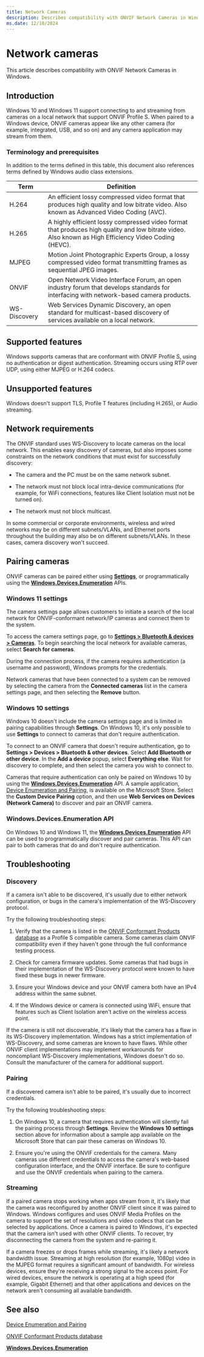 ```yaml
---
title: Network Cameras
description: Describes compatibility with ONVIF Network Cameras in Windows.
ms.date: 12/18/2024
---
```


# Network cameras

This article describes compatibility with ONVIF Network Cameras in Windows.

## Introduction

Windows 10 and Windows 11 support connecting to and streaming from cameras on a local network that support ONVIF Profile S. When paired to a Windows device, ONVIF cameras appear like any other camera (for example, integrated, USB, and so on) and any camera application may stream from them.

### Terminology and prerequisites

In addition to the terms defined in this table, this document also references terms defined by Windows audio class extensions.

| Term | Definition |
|--|--|
| H.264 | An efficient lossy compressed video format that produces high quality and low bitrate video. Also known as Advanced Video Coding (AVC). |
| H.265 | A highly efficient lossy compressed video format that produces high quality and low bitrate video. Also known as High Efficiency Video Coding (HEVC). |
| MJPEG | Motion Joint Photographic Experts Group, a lossy compressed video format transmitting frames as sequential JPEG images. |
| ONVIF | Open Network Video Interface Forum, an open industry forum that develops standards for interfacing with network-based camera products. |
| WS-Discovery | Web Services Dynamic Discovery, an open standard for multicast-based discovery of services available on a local network. |

## Supported features

Windows supports cameras that are conformant with ONVIF Profile S, using no authentication or digest authentication. Streaming occurs using RTP over UDP, using either MJPEG or H.264 codecs.

## Unsupported features

Windows doesn't support TLS, Profile T features (including H.265), or Audio streaming.

## Network requirements

The ONVIF standard uses WS-Discovery to locate cameras on the local network. This enables easy discovery of cameras, but also imposes some constraints on the network conditions that must exist for successfully discovery:

- The camera and the PC must be on the same network subnet.

- The network must not block local intra-device communications (for example, for WiFi connections, features like Client Isolation must not be turned on).

- The network must not block multicast.

In some commercial or corporate environments, wireless and wired networks may be on different subnets/VLANs, and Ethernet ports throughout the building may also be on different subnets/VLANs. In these cases, camera discovery won't succeed.

## Pairing cameras

ONVIF cameras can be paired either using [**Settings**](ms-settings:camera), or programmatically using the [**Windows.Devices.Enumeration**](/uwp/api/windows.devices.enumeration?view=winrt-22621&preserve-view=true) APIs.

### Windows 11 settings

The camera settings page allows customers to initiate a search of the local network for ONVIF-conformant network/IP cameras and connect them to the system.

To access the camera settings page, go to [**Settings > Bluetooth & devices > Cameras**](ms-settings:camera). To begin searching the local network for available cameras, select **Search for cameras**.

During the connection process, if the camera requires authentication (a username and password), Windows prompts for the credentials.

Network cameras that have been connected to a system can be removed by selecting the camera from the **Connected cameras** list in the camera settings page, and then selecting the **Remove** button.

### Windows 10 settings

Windows 10 doesn't include the camera settings page and is limited in pairing capabilities through **Settings**. On Windows 10, it's only possible to use **Settings** to connect to cameras that don't require authentication.

To connect to an ONVIF camera that doesn't require authentication, go to **Settings > Devices > Bluetooth & other devices**. Select **Add Bluetooth or other device**. In the **Add a device** popup, select **Everything else**. Wait for discovery to complete, and then select the camera you wish to connect to.

Cameras that require authentication can only be paired on Windows 10 by using the [**Windows.Devices.Enumeration**](/uwp/api/windows.devices.enumeration?view=winrt-22621&preserve-view=true) API. A sample application, [Device Enumeration and Pairing](https://apps.microsoft.com/detail/9N7DVKWXKQFC), is available on the Microsoft Store. Select the **Custom Device Pairing** option, and then use **Web Services on Devices (Network Camera)** to discover and pair an ONVIF camera.

### Windows.Devices.Enumeration API

On Windows 10 and Windows 11, the [**Windows.Devices.Enumeration**](/uwp/api/windows.devices.enumeration?view=winrt-22621&preserve-view=true) API can be used to programmatically discover and pair cameras. This API can pair to both cameras that do and don't require authentication.

## Troubleshooting

### Discovery

If a camera isn't able to be discovered, it's usually due to either network configuration, or bugs in the camera's implementation of the WS-Discovery protocol.

Try the following troubleshooting steps:

1. Verify that the camera is listed in the [ONVIF Conformant Products database](https://www.onvif.org/conformant-products/) as a Profile S compatible camera. Some cameras claim ONVIF compatibility even if they haven't gone through the full conformance testing process.

1. Check for camera firmware updates. Some cameras that had bugs in their implementation of the WS-Discovery protocol were known to have fixed these bugs in newer firmware.

1. Ensure your Windows device and your ONVIF camera both have an IPv4 address within the same subnet.

1. If the Windows device or camera is connected using WiFi, ensure that features such as Client Isolation aren't active on the wireless access point.

If the camera is still not discoverable, it's likely that the camera has a flaw in its WS-Discovery implementation. Windows has a strict implementation of WS-Discovery, and some cameras are known to have flaws. While other ONVIF client implementations may implement workarounds for noncompliant WS-Discovery implementations, Windows doesn't do so. Consult the manufacturer of the camera for additional support.

### Pairing

If a discovered camera isn't able to be paired, it's usually due to incorrect credentials.

Try the following troubleshooting steps:

1. On Windows 10, a camera that requires authentication will silently fail the pairing process through **Settings**. Review the **Windows 10 settings** section above for information about a sample app available on the Microsoft Store that can pair these cameras on Windows 10.

1. Ensure you're using the ONVIF credentials for the camera. Many cameras use different credentials to access the camera's web-based configuration interface, and the ONVIF interface. Be sure to configure and use the ONVIF credentials when pairing to the camera.

### Streaming

If a paired camera stops working when apps stream from it, it's likely that the camera was reconfigured by another ONVIF client since it was paired to Windows. Windows configures and uses ONVIF Media Profiles on the camera to support the set of resolutions and video codecs that can be selected by applications. Once a camera is paired to Windows, it's expected that the camera isn't used with other ONVIF clients. To recover, try disconnecting the camera from the system and re-pairing it.

If a camera freezes or drops frames while streaming, it's likely a network bandwidth issue. Streaming at high resolution (for example, 1080p) video in the MJPEG format requires a significant amount of bandwidth. For wireless devices, ensure they're receiving a strong signal to the access point. For wired devices, ensure the network is operating at a high speed (for example, Gigabit Ethernet) and that other applications and devices on the network aren't consuming all available bandwidth.

## See also

[Device Enumeration and Pairing](https://apps.microsoft.com/detail/9N7DVKWXKQFC)

[ONVIF Conformant Products database](https://www.onvif.org/conformant-products)

[**Windows.Devices.Enumeration**](/uwp/api/windows.devices.enumeration?view=winrt-22621&preserve-view=true)
